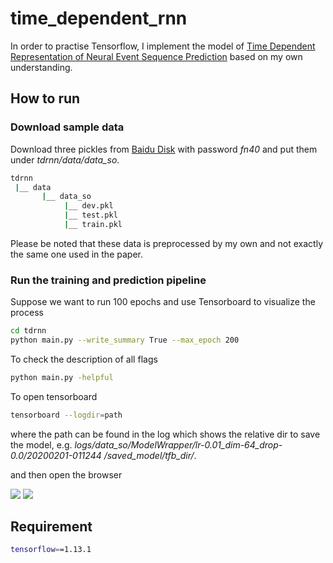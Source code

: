# time_dependent_rnn

In order to practise Tensorflow, I implement the model of [Time Dependent Representation of Neural Event Sequence Prediction](https://arxiv.org/abs/1708.00065)
based on my own understanding.


## How to run

### Download sample data
Download three pickles from [Baidu Disk](https://pan.baidu.com/s/1O5yLWckrWzFaS9ku2N_7xw) with password *fn40* and 
put them under *tdrnn/data/data_so*.

```bash
tdrnn
 |__ data
       |__ data_so
            |__ dev.pkl
            |__ test.pkl
            |__ train.pkl
```

Please be noted that these data is preprocessed by my own and not exactly the same one used in the paper. 


### Run the training and prediction pipeline

Suppose we want to run 100 epochs and use Tensorboard to visualize the process

```bash
cd tdrnn
python main.py --write_summary True --max_epoch 200
```

To check the description of all flags
```bash
python main.py -helpful
```

To open tensorboard
```bash
tensorboard --logdir=path
```
where the path can be found in the log which shows the relative dir to save the model, e.g. *logs/data_so/ModelWrapper/lr-0.01_dim-64_drop-0.0/20200201-011244
/saved_model/tfb_dir/*.

and then open the browser

<img src="https://github.com/iLampard/time_dependent_rnn/tree/master/figures/loss.png" />

<img src="https://github.com/iLampard/time_dependent_rnn/tree/master/figures/acc.png" />


## Requirement

```bash
tensorflow==1.13.1
```